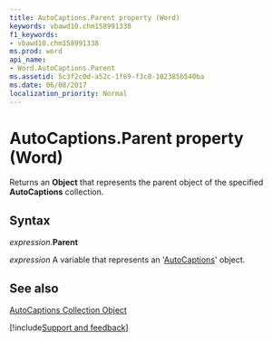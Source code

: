 ```yaml
---
title: AutoCaptions.Parent property (Word)
keywords: vbawd10.chm158991338
f1_keywords:
- vbawd10.chm158991338
ms.prod: word
api_name:
- Word.AutoCaptions.Parent
ms.assetid: 5c3f2c0d-a52c-1f69-f3c8-102385b540ba
ms.date: 06/08/2017
localization_priority: Normal
---
```



# AutoCaptions.Parent property (Word)

Returns an  **Object** that represents the parent object of the specified **AutoCaptions** collection.


## Syntax

_expression_.**Parent**

_expression_ A variable that represents an '[AutoCaptions](Word.autocaptions.md)' object.


## See also


[AutoCaptions Collection Object](Word.autocaptions.md)

[!include[Support and feedback](~/includes/feedback-boilerplate.md)]